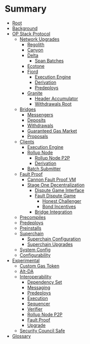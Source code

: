 <!-- DOCTOC SKIP -->

# Summary

- [Root](./root.md)
- [Background](./background.md)
- [OP Stack Protocol](./protocol/overview.md)
  - [Network Upgrades]()
    - [Regolith](./protocol/regolith/overview.md)
    - [Canyon](./protocol/canyon/overview.md)
    - [Delta](./protocol/delta/overview.md)
      - [Span Batches](./protocol/delta/span-batches.md)
    - [Ecotone](./protocol/ecotone/overview.md)
    - [Fjord](./fjord/overview.md)
      - [Execution Engine](./fjord/exec-engine.md)
      - [Derivation](./fjord/derivation.md)
      - [Predeploys](./fjord/predeploys.md)
    - [Granite]()
      - [Header Accumulator](./granite/header_accumulator.md)
      - [Withdrawals Root](./granite/withdrawals_root.md)
  - [Bridges](./protocol/bridges.md)
    - [Messengers](./protocol/messengers.md)
    - [Deposits](./protocol/deposits.md)
    - [Withdrawals](./protocol/withdrawals.md)
    - [Guaranteed Gas Market](./protocol/guaranteed-gas-market.md)
    - [Proposals](./protocol/proposals.md)
  - [Clients]()
    - [Execution Engine](./protocol/exec-engine.md)
    - [Rollup Node](./protocol/rollup-node.md)
      - [Rollup Node P2P](./protocol/rollup-node-p2p.md)
      - [Derivation](./protocol/derivation.md)
    - [Batch Submitter](./protocol/batcher.md)
  - [Fault Proof](fault-proof/index.md)
    - [Cannon Fault Proof VM](fault-proof/cannon-fault-proof-vm.md)
    - [Stage One Decentralization](fault-proof/stage-one/index.md)
      - [Dispute Game Interface](fault-proof/stage-one/dispute-game-interface.md)
      - [Fault Dispute Game](fault-proof/stage-one/fault-dispute-game.md)
        - [Honest Challenger](fault-proof/stage-one/honest-challenger-fdg.md)
        - [Bond Incentives](fault-proof/stage-one/bond-incentives.md)
      - [Bridge Integration](fault-proof/stage-one/bridge-integration.md)
  - [Precompiles](./protocol/precompiles.md)
  - [Predeploys](./protocol/predeploys.md)
  - [Preinstalls](./protocol/preinstalls.md)
  - [Superchain]()
    - [Superchain Configuration](./protocol/superchain-configuration.md)
    - [Superchain Upgrades](./protocol/superchain-upgrades.md)
  - [System Config](./protocol/system_config.md)
  - [Configurability](./protocol/configurability.md)
- [Experimental]()
  - [Custom Gas Token](./protocol/granite/custom-gas-token.md)
  - [Alt-DA](./experimental/alt-da.md)
  - [Interoperability](./interop/overview.md)
    - [Dependency Set](./interop/dependency_set.md)
    - [Messaging](./interop/messaging.md)
    - [Predeploys](./interop/predeploys.md)
    - [Execution](./interop/execution.md)
    - [Sequencer](./interop/sequencer.md)
    - [Verifier](./interop/verifier.md)
    - [Rollup Node P2P](./interop/rollup_node_p2p.md)
    - [Fault Proof](./interop/fault_proof.md)
    - [Upgrade](./interop/upgrade.md)
  - [Security Council Safe](./experimental/security-council-safe.md)
- [Glossary](./glossary.md)
